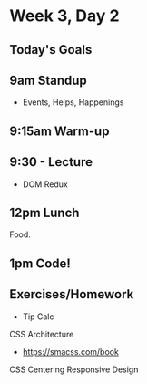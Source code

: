 # Week 3, Day 2

## Today's Goals

## 9am Standup

- Events, Helps, Happenings

## 9:15am Warm-up

## 9:30 - Lecture

- DOM Redux

## 12pm Lunch

Food.

## 1pm Code!

## Exercises/Homework

- Tip Calc


CSS Architecture

- https://smacss.com/book

CSS Centering
Responsive Design
